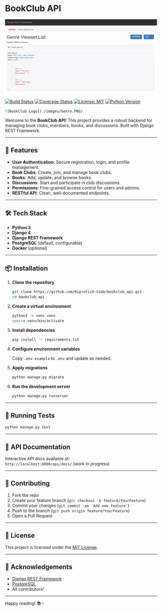 # BookClub API
![BookClub Genre](./images/Genre.PNG)

[![Build Status](https://img.shields.io/github/actions/workflow/status/Kiprotich-Code/bookclub_api/ci.yml?branch=main)](https://github.com/Kiprotich-Code/bookclub_api/actions)
[![Coverage Status](https://img.shields.io/codecov/c/github/Kiprotich-Code/bookclub_api/main.svg)](https://codecov.io/gh/Kiprotich-Code/bookclub_api)
[![License: MIT](https://img.shields.io/badge/License-MIT-yellow.svg)](LICENSE)
[![Python Version](https://img.shields.io/badge/python-3.8%2B-blue.svg)](https://www.python.org/)

`![BookClub Logo](./images/Genre.PNG)` 

Welcome to the **BookClub API**! This project provides a robust backend for managing book clubs, members, books, and discussions. Built with Django REST Framework.

---

## 🚀 Features

- **User Authentication**: Secure registration, login, and profile management.
- **Book Clubs**: Create, join, and manage book clubs.
- **Books**: Add, update, and browse books.
- **Discussions**: Start and participate in club discussions.
- **Permissions**: Fine-grained access control for users and admins.
- **RESTful API**: Clean, well-documented endpoints.

---

## 🛠️ Tech Stack

- **Python 3**
- **Django 4**
- **Django REST Framework**
- **PostgreSQL** (default, configurable)
- **Docker** (optional)

---

## 📦 Installation

1. **Clone the repository**
    ```bash
    git clone https://github.com/Kiprotich-Code/bookclub_api.git
    cd bookclub_api
    ```

2. **Create a virtual environment**
    ```bash
    python3 -m venv venv
    source venv/bin/activate
    ```

3. **Install dependencies**
    ```bash
    pip install -r requirements.txt
    ```

4. **Configure environment variables**

    Copy `.env.example` to `.env` and update as needed.

5. **Apply migrations**
    ```bash
    python manage.py migrate
    ```

6. **Run the development server**
    ```bash
    python manage.py runserver
    ```

---

## 🧪 Running Tests

```bash
python manage.py test
```

---

## 📖 API Documentation

Interactive API docs available at:  
`http://localhost:8000/api/docs/` (work in progress)

---

## 🤝 Contributing

1. Fork the repo
2. Create your feature branch (`git checkout -b feature/YourFeature`)
3. Commit your changes (`git commit -am 'Add new feature'`)
4. Push to the branch (`git push origin feature/YourFeature`)
5. Open a Pull Request

---

## 📄 License

This project is licensed under the [MIT License](LICENSE).

---

## 🙏 Acknowledgements

- [Django REST Framework](https://www.django-rest-framework.org/)
- [PostgreSQL](https://www.postgresql.org/)
- All contributors!

---

Happy reading! 📚✨